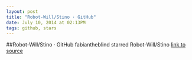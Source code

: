 ```yaml
---
layout: post
title: "Robot-Will/Stino · GitHub"
date: July 10, 2014 at 02:13PM
tags: github, stars
---
```

##Robot-Will/Stino · GitHub
fabiantheblind starred Robot-Will/Stino
[link to source](http://ift.tt/1lNnSlr) 
